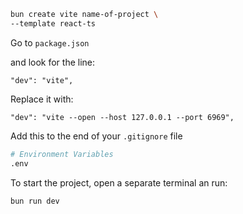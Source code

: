 
```sh
bun create vite name-of-project \
--template react-ts
```

Go to `package.json`

and look for the line:
```
"dev": "vite",
```

Replace it with:
```
"dev": "vite --open --host 127.0.0.1 --port 6969",
```

Add this to the end of your `.gitignore` file
```sh
# Environment Variables
.env
```

To start the project, open a separate terminal an run:
```sh
bun run dev
```
